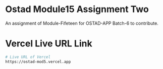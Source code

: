 # Ostad Module15 Assignment Two
An assignment of Module-Fifeteen for OSTAD-APP Batch-6 to contribute.

# Vercel Live URL Link
```bash
# Live URL of Vercel
https://ostad-mod5.vercel.app
```